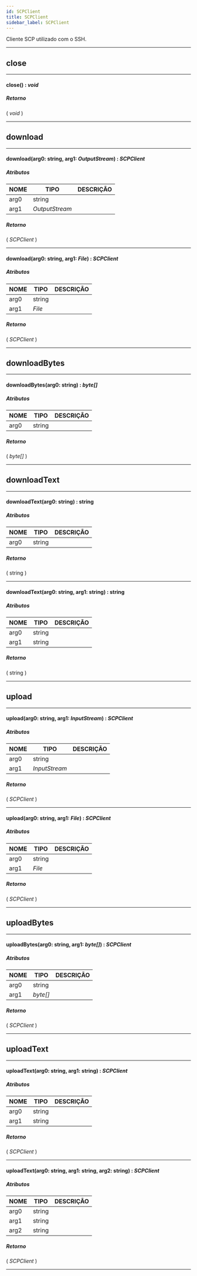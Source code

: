 ```yaml
---
id: SCPClient
title: SCPClient
sidebar_label: SCPClient
---
```


Cliente SCP utilizado com o SSH.

---

## close

---

#### close() : _void_
##### Retorno

( _void_ )


---

## download

---

#### download(arg0: string, arg1: _OutputStream_) : _SCPClient_
##### Atributos

| NOME | TIPO | DESCRIÇÃO |
|---|---|---|
| arg0 | string |   |
| arg1 | _OutputStream_ |   |

##### Retorno

( _SCPClient_ )


---

#### download(arg0: string, arg1: _File_) : _SCPClient_
##### Atributos

| NOME | TIPO | DESCRIÇÃO |
|---|---|---|
| arg0 | string |   |
| arg1 | _File_ |   |

##### Retorno

( _SCPClient_ )


---

## downloadBytes

---

#### downloadBytes(arg0: string) : _byte[]_
##### Atributos

| NOME | TIPO | DESCRIÇÃO |
|---|---|---|
| arg0 | string |   |

##### Retorno

( _byte[]_ )


---

## downloadText

---

#### downloadText(arg0: string) : string
##### Atributos

| NOME | TIPO | DESCRIÇÃO |
|---|---|---|
| arg0 | string |   |

##### Retorno

( string )


---

#### downloadText(arg0: string, arg1: string) : string
##### Atributos

| NOME | TIPO | DESCRIÇÃO |
|---|---|---|
| arg0 | string |   |
| arg1 | string |   |

##### Retorno

( string )


---

## upload

---

#### upload(arg0: string, arg1: _InputStream_) : _SCPClient_
##### Atributos

| NOME | TIPO | DESCRIÇÃO |
|---|---|---|
| arg0 | string |   |
| arg1 | _InputStream_ |   |

##### Retorno

( _SCPClient_ )


---

#### upload(arg0: string, arg1: _File_) : _SCPClient_
##### Atributos

| NOME | TIPO | DESCRIÇÃO |
|---|---|---|
| arg0 | string |   |
| arg1 | _File_ |   |

##### Retorno

( _SCPClient_ )


---

## uploadBytes

---

#### uploadBytes(arg0: string, arg1: _byte[]_) : _SCPClient_
##### Atributos

| NOME | TIPO | DESCRIÇÃO |
|---|---|---|
| arg0 | string |   |
| arg1 | _byte[]_ |   |

##### Retorno

( _SCPClient_ )


---

## uploadText

---

#### uploadText(arg0: string, arg1: string) : _SCPClient_
##### Atributos

| NOME | TIPO | DESCRIÇÃO |
|---|---|---|
| arg0 | string |   |
| arg1 | string |   |

##### Retorno

( _SCPClient_ )


---

#### uploadText(arg0: string, arg1: string, arg2: string) : _SCPClient_
##### Atributos

| NOME | TIPO | DESCRIÇÃO |
|---|---|---|
| arg0 | string |   |
| arg1 | string |   |
| arg2 | string |   |

##### Retorno

( _SCPClient_ )


---

